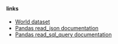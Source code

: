 #### links
* [World dataset](https://www.kaggle.com/busielmorley/worldcities-pop-lang-rank-sql-create-tbls?select=world.sql)
* [Pandas read_json documentation](https://pandas.pydata.org/docs/reference/api/pandas.read_json.html)
* [Pandas read_sql_query documentation](https://pandas.pydata.org/docs/reference/api/pandas.read_sql_query.html#pandas.read_sql_query)

